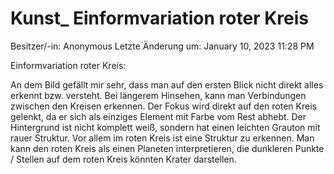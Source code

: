 # Kunst_ Einformvariation roter Kreis

Besitzer/-in: Anonymous
Letzte Änderung um: January 10, 2023 11:28 PM

Einformvariation roter Kreis:

An dem Bild gefällt mir sehr, dass man auf den ersten Blick nicht direkt alles erkennt bzw. versteht. Bei längerem Hinsehen, kann man Verbindungen zwischen den Kreisen erkennen. Der Fokus wird direkt auf den roten Kreis gelenkt, da er sich als einziges Element mit Farbe vom Rest abhebt. Der Hintergrund ist nicht komplett weiß, sondern hat einen leichten Grauton mit rauer Struktur. Vor allem im roten Kreis ist eine Struktur zu erkennen. Man kann den roten Kreis als einen Planeten interpretieren, die dunkleren Punkte / Stellen auf dem roten Kreis könnten Krater darstellen.